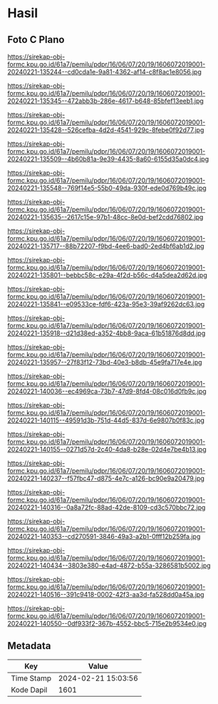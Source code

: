# Hasil

## Foto C Plano

https://sirekap-obj-formc.kpu.go.id/61a7/pemilu/pdpr/16/06/07/20/19/1606072019001-20240221-135244--cd0cda1e-9a81-4362-af14-c8f8ac1e8056.jpg

https://sirekap-obj-formc.kpu.go.id/61a7/pemilu/pdpr/16/06/07/20/19/1606072019001-20240221-135345--472abb3b-286e-4617-b648-85bfef13eeb1.jpg

https://sirekap-obj-formc.kpu.go.id/61a7/pemilu/pdpr/16/06/07/20/19/1606072019001-20240221-135428--526cefba-4d2d-4541-929c-8febe0f92d77.jpg

https://sirekap-obj-formc.kpu.go.id/61a7/pemilu/pdpr/16/06/07/20/19/1606072019001-20240221-135509--4b60b81a-9e39-4435-8a60-6155d35a0dc4.jpg

https://sirekap-obj-formc.kpu.go.id/61a7/pemilu/pdpr/16/06/07/20/19/1606072019001-20240221-135548--769f14e5-55b0-49da-930f-ede0d769b49c.jpg

https://sirekap-obj-formc.kpu.go.id/61a7/pemilu/pdpr/16/06/07/20/19/1606072019001-20240221-135635--2617c15e-97b1-48cc-8e0d-bef2cdd76802.jpg

https://sirekap-obj-formc.kpu.go.id/61a7/pemilu/pdpr/16/06/07/20/19/1606072019001-20240221-135717--88b72207-f9bd-4ee6-bad0-2ed4bf6ab1d2.jpg

https://sirekap-obj-formc.kpu.go.id/61a7/pemilu/pdpr/16/06/07/20/19/1606072019001-20240221-135801--bebbc58c-e29a-4f2d-b56c-d4a5dea2d62d.jpg

https://sirekap-obj-formc.kpu.go.id/61a7/pemilu/pdpr/16/06/07/20/19/1606072019001-20240221-135841--e09533ce-fdf6-423a-95e3-39af9262dc63.jpg

https://sirekap-obj-formc.kpu.go.id/61a7/pemilu/pdpr/16/06/07/20/19/1606072019001-20240221-135918--d21d38ed-a352-4bb8-9aca-61b51876d8dd.jpg

https://sirekap-obj-formc.kpu.go.id/61a7/pemilu/pdpr/16/06/07/20/19/1606072019001-20240221-135957--27f83f12-73bd-40e3-b8db-45e9fa717e4e.jpg

https://sirekap-obj-formc.kpu.go.id/61a7/pemilu/pdpr/16/06/07/20/19/1606072019001-20240221-140036--ec4969ca-73b7-47d9-8fd4-08c016d0fb9c.jpg

https://sirekap-obj-formc.kpu.go.id/61a7/pemilu/pdpr/16/06/07/20/19/1606072019001-20240221-140115--49591d3b-751d-44d5-837d-6e9807b0f83c.jpg

https://sirekap-obj-formc.kpu.go.id/61a7/pemilu/pdpr/16/06/07/20/19/1606072019001-20240221-140155--0271d57d-2c40-4da8-b28e-02d4e7be4b13.jpg

https://sirekap-obj-formc.kpu.go.id/61a7/pemilu/pdpr/16/06/07/20/19/1606072019001-20240221-140237--f57fbc47-d875-4e7c-a126-bc90e9a20479.jpg

https://sirekap-obj-formc.kpu.go.id/61a7/pemilu/pdpr/16/06/07/20/19/1606072019001-20240221-140316--0a8a72fc-88ad-42de-8109-cd3c570bbc72.jpg

https://sirekap-obj-formc.kpu.go.id/61a7/pemilu/pdpr/16/06/07/20/19/1606072019001-20240221-140353--cd270591-3846-49a3-a2b1-0fff12b259fa.jpg

https://sirekap-obj-formc.kpu.go.id/61a7/pemilu/pdpr/16/06/07/20/19/1606072019001-20240221-140434--3803e380-e4ad-4872-b55a-3286581b5002.jpg

https://sirekap-obj-formc.kpu.go.id/61a7/pemilu/pdpr/16/06/07/20/19/1606072019001-20240221-140516--391c9418-0002-42f3-aa3d-fa528dd0a45a.jpg

https://sirekap-obj-formc.kpu.go.id/61a7/pemilu/pdpr/16/06/07/20/19/1606072019001-20240221-140550--0df933f2-367b-4552-bbc5-715e2b9534e0.jpg


## Metadata

| Key        | Value               |
| ---------- | ------------------- |
| Time Stamp | 2024-02-21 15:03:56 |
| Kode Dapil | 1601                |



